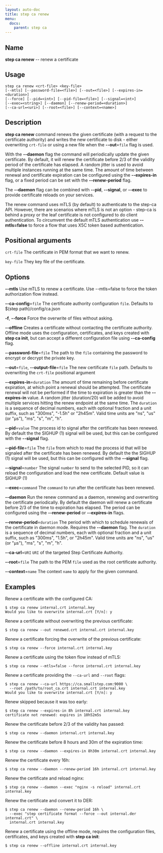 ```yaml
---
layout: auto-doc
title: step ca renew
menu:
  docs:
    parent: step ca
---
```


## Name
**step ca renew** -- renew a certificate

## Usage

```raw
step ca renew <crt-file> <key-file>
[--mtls] [--password-file=<file>] [--out=<file>] [--expires-in=<duration>]
[--force] [--pid=<int>] [--pid-file=<file>] [--signal=<int>]
[--exec=<string>] [--daemon] [--renew-period=<duration>]
[--ca-url=<uri>] [--root=<file>] [--context=<name>]
```

## Description


**step ca renew** command renews the given certificate (with a request to the
certificate authority) and writes the new certificate to disk - either overwriting
`crt-file` or using a new file when the **--out**=`file` flag is used.

With the **--daemon** flag the command will periodically update the given
certificate. By default, it will renew the certificate before 2/3 of the validity
period of the certificate has elapsed. A random jitter is used to avoid multiple
instances running at the same time. The amount of time between renewal and
certificate expiration can be configured using the **--expires-in** flag, or a
fixed period can be set with the **--renew-period** flag.

The **--daemon** flag can be combined with **--pid**, **--signal**, or **--exec**
to provide certificate reloads on your services.

The renew command uses mTLS (by default) to authenticate to the step-ca API.
However, there are scenarios where mTLS is not an option - step-ca is behind a
proxy or the leaf certificate is not configured to do client authentication. To
circumvent the default mTLS authentication use **--mtls=false** to force a flow that
uses X5C token based authentication.

## Positional arguments

`crt-file`
The certificate in PEM format that we want to renew.

`key-file`
They key file of the certificate.

## Options


**--mtls**
Use mTLS to renew a certificate. Use --mtls=false to force the token
authorization flow instead.

**--ca-config**=`file`
The certificate authority configuration `file`. Defaults to
$(step path)/config/ca.json

**-f**, **--force**
Force the overwrite of files without asking.

**--offline**
Creates a certificate without contacting the certificate authority. Offline mode
uses the configuration, certificates, and keys created with **step ca init**,
but can accept a different configuration file using **--ca-config** flag.

**--password-file**=`file`
The path to the `file` containing the password to encrypt or decrypt the private key.

**--out**=`file`, **--output-file**=`file`
The new certificate `file` path. Defaults to overwriting the `crt-file` positional argument

**--expires-in**=`duration`
The amount of time remaining before certificate expiration,
at which point a renewal should be attempted. The certificate renewal will not
be performed if the time to expiration is greater than the **--expires-in** value.
A random jitter (duration/20) will be added to avoid multiple services hitting the
renew endpoint at the same time. The `duration` is a sequence of decimal numbers,
each with optional fraction and a unit suffix, such as "300ms", "-1.5h" or "2h45m".
Valid time units are "ns", "us" (or "µs"), "ms", "s", "m", "h".

**--pid**=`value`
The process id to signal after the certificate has been renewed. By default the
the SIGHUP (1) signal will be used, but this can be configured with the **--signal**
flag.

**--pid-file**=`file`
The `file` from which to read the process id that will be signaled after the certificate
has been renewed. By default the the SIGHUP (1) signal will be used, but this can be configured with the **--signal**
flag.

**--signal**=`number`
The signal `number` to send to the selected PID, so it can reload the
configuration and load the new certificate. Default value is SIGHUP (1)

**--exec**=`command`
The `command` to run after the certificate has been renewed.

**--daemon**
Run the renew command as a daemon, renewing and overwriting the certificate
periodically. By default the daemon will renew a certificate before 2/3 of the
time to expiration has elapsed. The period can be configured using the
**--renew-period** or **--expires-in** flags.

**--renew-period**=`duration`
The period with which to schedule renewals of the certificate in daemon mode.
Requires the **--daemon** flag. The `duration` is a sequence of decimal numbers,
each with optional fraction and a unit suffix, such as "300ms", "1.5h", or "2h45m".
Valid time units are "ns", "us" (or "µs"), "ms", "s", "m", "h".

**--ca-url**=`URI`
`URI` of the targeted Step Certificate Authority.

**--root**=`file`
The path to the PEM `file` used as the root certificate authority.

**--context**=`name`
The context `name` to apply for the given command.

## Examples

Renew a certificate with the configured CA:
```shell
$ step ca renew internal.crt internal.key
Would you like to overwrite internal.crt [Y/n]: y
```

Renew a certificate without overwriting the previous certificate:
```shell
$ step ca renew --out renewed.crt internal.crt internal.key
```

Renew a certificate forcing the overwrite of the previous certificate:
```shell
$ step ca renew --force internal.crt internal.key
```

Renew a certificate using the token flow instead of mTLS:
```shell
$ step ca renew --mtls=false --force internal.crt internal.key
```

Renew a certificate providing the `--ca-url` and `--root` flags:
```shell
$ step ca renew --ca-url https://ca.smallstep.com:9000 \
  --root /path/to/root_ca.crt internal.crt internal.key
Would you like to overwrite internal.crt [Y/n]: y
```

Renew skipped because it was too early:
```shell
$ step ca renew --expires-in 8h internal.crt internal.key
certificate not renewed: expires in 10h52m5s
```

Renew the certificate before 2/3 of the validity has passed:
```shell
$ step ca renew --daemon internal.crt internal.key
```

Renew the certificate before 8 hours and 30m of the expiration time:
```shell
$ step ca renew --daemon --expires-in 8h30m internal.crt internal.key
```

Renew the certificate every 16h:
```shell
$ step ca renew --daemon --renew-period 16h internal.crt internal.key
```

Renew the certificate and reload nginx:
```shell
$ step ca renew --daemon --exec "nginx -s reload" internal.crt internal.key
```

Renew the certificate and convert it to DER:
```shell
$ step ca renew --daemon --renew-period 16h \
  --exec "step certificate format --force --out internal.der internal.crt" \
  internal.crt internal.key
```

Renew a certificate using the offline mode, requires the configuration
files, certificates, and keys created with **step ca init**:
```shell
$ step ca renew --offline internal.crt internal.key
```

